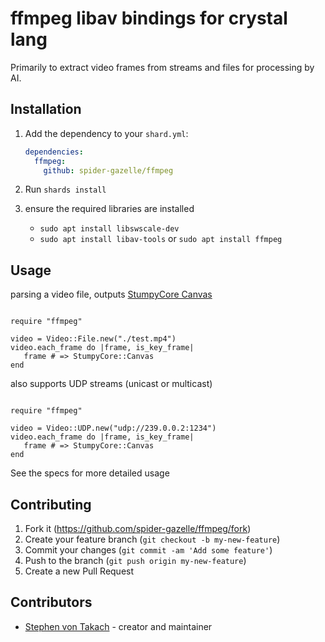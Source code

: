 # ffmpeg libav bindings for crystal lang

Primarily to extract video frames from streams and files for processing by AI.

## Installation

1. Add the dependency to your `shard.yml`:

   ```yaml
   dependencies:
     ffmpeg:
       github: spider-gazelle/ffmpeg
   ```

2. Run `shards install`
3. ensure the required libraries are installed
   * `sudo apt install libswscale-dev`
   * `sudo apt install libav-tools` or `sudo apt install ffmpeg`

## Usage

parsing a video file, outputs [StumpyCore Canvas](https://github.com/stumpycr/stumpy_core#stumpy_core)

```crystal

require "ffmpeg"

video = Video::File.new("./test.mp4")
video.each_frame do |frame, is_key_frame|
   frame # => StumpyCore::Canvas
end

```

also supports UDP streams (unicast or multicast)

```crystal

require "ffmpeg"

video = Video::UDP.new("udp://239.0.0.2:1234")
video.each_frame do |frame, is_key_frame|
   frame # => StumpyCore::Canvas
end

```

See the specs for more detailed usage

## Contributing

1. Fork it (<https://github.com/spider-gazelle/ffmpeg/fork>)
2. Create your feature branch (`git checkout -b my-new-feature`)
3. Commit your changes (`git commit -am 'Add some feature'`)
4. Push to the branch (`git push origin my-new-feature`)
5. Create a new Pull Request

## Contributors

- [Stephen von Takach](https://github.com/stakach) - creator and maintainer
